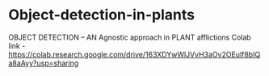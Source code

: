 # Object-detection-in-plants
OBJECT DETECTION – AN Agnostic approach in PLANT afflictions
Colab link - https://colab.research.google.com/drive/163XDYwWlJVvH3aOv2OEulf8bIQa8aAyy?usp=sharing
